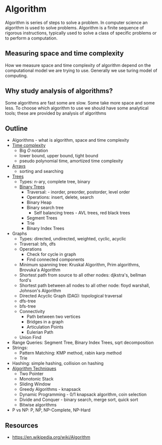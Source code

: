 # Algorithm

Algorithm is series of steps to solve a problem. In computer science an algorithm is used to solve problems.
Algorithm is a finite sequence of rigorous instructions, typically used to solve a class of specific problems or to perform a computation.

## Measuring space and time complexity

How we measure space and time complexity of algorithm depend on the computational model
we are trying to use. Generally we use turing model of computing.

## Why study analysis of algorithms?

Some algorithms are fast some are slow. Some take more space and some less.
To choose which algorithm to use we should have some analytical tools;
these are provided by analysis of algorithms

## Outline

- Algorithms - what is algorithm, space and time complexity
- [Time complexity](../analysis/time-complexity.md)
    - Big $O$ notation
    - lower bound, upper bound, tight bound
    - pseudo polynomial time, amortized time complexity
- [Arrays](../data-structures/arrays/README.md)
    - sorting and searching
- [Trees](../data-structures/trees/README.md)
    - Types: n-ary, complete tree, binary
    - [Binary Trees](../data-structures/trees/binary-tree/README.md)
        - Traversal: - inorder, preorder, postorder, level order
        - Operations: insert, delete, search
        - Binary Heap
        - Binary search tree
            - Self balancing trees - AVL trees, red black trees
        - Segment Trees
        - Trie
        - Binary Index Trees
- Graphs
    - Types: directed, undirected, weighted, cyclic, acyclic
    - Traversal: bfs, dfs
    - Operations
        - Check for cycle in graph
        - Find connected components
    - Minimum spanning tree: Kruskal Algorithm, Prim algorithms, Brovuka'a Algorithm
    - Shortest path from source to all other nodes: djkstra's, bellman ford's
    - Shortest path between all nodes to all other node: floyd warshall, Johnson's Algorithm
    - Directed Acyclic Graph (DAG): topological traversal
    - dfs-tree
    - bfs-tree
    - Connectivity
        - Path between two vertices
        - Bridges in a graph
        - Articulation Points
        - Eulerian Path
    - Union Find
- Range Queries: Segment Tree, Binary Index Trees, sqrt decomposition
- Strings:
    - Pattern Matching: KMP method, rabin karp method
    - Trie
- Hashing: simple hashing, collision on hashing
- [Algorithm Techniques](techniques/README.md)
    - Two Pointer
    - Monotonic Stack
    - Sliding Window
    - Greedy Algorithms - knapsack
    - Dynamic Programming - 0/1 knapsack algorithm, coin selection
    - Divide and Conquer - binary search, merge sort, quick sort
    - Bitwise algorithms
- P vs NP: P, NP, NP-Complete, NP-Hard

## Resources

- <https://en.wikipedia.org/wiki/Algorithm>
